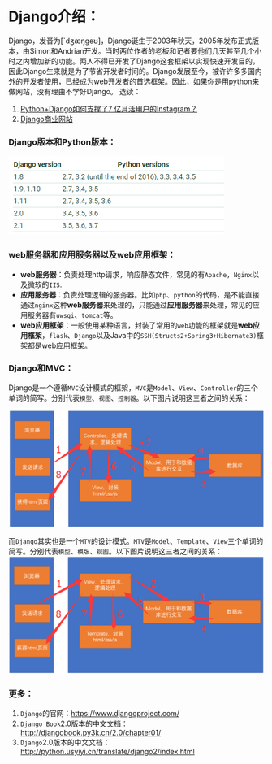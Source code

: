# Django介绍：

Django，发音为[`dʒæŋɡəʊ]，Django诞生于2003年秋天，2005年发布正式版本，由Simon和Andrian开发。当时两位作者的老板和记者要他们几天甚至几个小时之内增加新的功能。两人不得已开发了Django这套框架以实现快速开发目的，因此Django生来就是为了节省开发者时间的。Django发展至今，被许许多多国内外的开发者使用，已经成为web开发者的首选框架。因此，如果你是用python来做网站，没有理由不学好Django。
选读：

1. [Python+Django如何支撑了7 亿月活用户的Instagram？](http://python.jobbole.com/87814/)
2. [Django商业网站](http://simple-is-better.com/sites/bussiness)

### Django版本和Python版本：

![1589119030737](images\1589119030737.png)

### web服务器和应用服务器以及web应用框架：

- **web服务器**：负责处理http请求，响应静态文件，常见的有`Apache`，`Nginx`以及微软的`IIS`.
- **应用服务器**：负责处理逻辑的服务器。比如`php`、`python`的代码，是不能直接通过`nginx`这种**web服务器**来处理的，只能通过**应用服务器**来处理，常见的应用服务器有`uwsgi`、`tomcat`等。
- **web应用框架**：一般使用某种语言，封装了常用的`web`功能的框架就是**web应用框架**，`flask`、`Django`以及Java中的`SSH(Structs2+Spring3+Hibernate3)`框架都是web应用框架。

### Django和MVC：

Django是一个遵循`MVC`设计模式的框架，`MVC`是`Model`、`View`、`Controller`的三个单词的简写。分别代表`模型`、`视图`、`控制器`。以下图片说明这三者之间的关系：

![1589119045119](images\1589119045119.png)

而`Django`其实也是一个`MTV`的设计模式。`MTV`是`Model`、`Template`、`View`三个单词的简写。分别代表`模型`、`模版`、`视图`。以下图片说明这三者之间的关系：
![1589119060508](images\1589119060508.png)

### 更多：

1. `Django`的官网：https://www.djangoproject.com/
2. `Django Book`2.0版本的中文文档：http://djangobook.py3k.cn/2.0/chapter01/
3. `Django`2.0版本的中文文档：http://python.usyiyi.cn/translate/django2/index.html